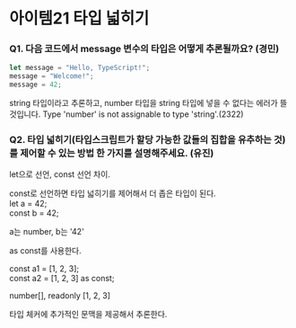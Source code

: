 # 아이템21 타입 넓히기

### Q1. 다음 코드에서 message 변수의 타입은 어떻게 추론될까요? (경민)

```ts
let message = "Hello, TypeScript!";
message = "Welcome!";
message = 42;
```

string 타입이라고 추론하고, number 타입을 string 타입에 넣을 수 없다는 에러가 뜰 것입니다.
Type 'number' is not assignable to type 'string'.(2322)

### Q2. 타입 넓히기(타입스크립트가 할당 가능한 값들의 집합을 유추하는 것)를 제어할 수 있는 방법 한 가지를 설명해주세요. (유진)

let으로 선언, const 선언 차이.

const로 선언하면 타입 넓히기를 제어해서 더 좁은 타입이 된다.<br/>
let a = 42;<br/>
const b = 42;

a는 number, b는 '42'

as const를 사용한다.

const a1 = [1, 2, 3];<br/>
const a2 = [1, 2, 3] as const;

number[], readonly [1, 2, 3]

타입 체커에 추가적인 문맥을 제공해서 추론한다.
